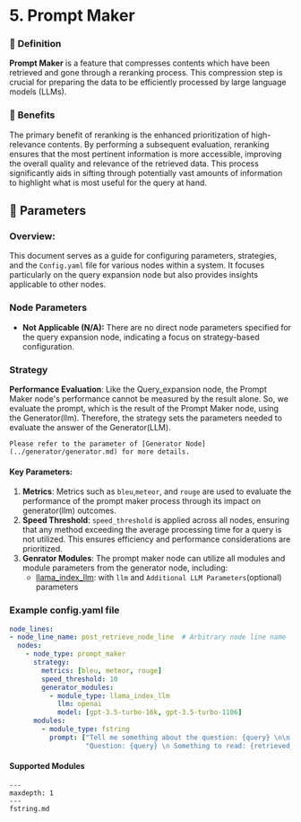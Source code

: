 # 5. Prompt Maker

### 🔎 **Definition**
**Prompt Maker** is a feature that compresses contents which have been retrieved and gone through a reranking process. This compression step is crucial for preparing the data to be efficiently processed by large language models (LLMs).

### 🤸 **Benefits**
The primary benefit of reranking is the enhanced prioritization of high-relevance contents. By performing a subsequent evaluation, reranking ensures that the most pertinent information is more accessible, improving the overall quality and relevance of the retrieved data. This process significantly aids in sifting through potentially vast amounts of information to highlight what is most useful for the query at hand.

## 🔢 **Parameters**
### **Overview**:
This document serves as a guide for configuring parameters, strategies, and the `Config.yaml` file for various nodes within a system. It focuses particularly on the query expansion node but also provides insights applicable to other nodes.
### **Node Parameters**
- **Not Applicable (N/A):** There are no direct node parameters specified for the query expansion node, indicating a focus on strategy-based configuration.
### **Strategy**
**Performance Evaluation**: Like the Query_expansion node, the Prompt Maker node's performance cannot be measured by the result alone. 
So, we evaluate the prompt, which is the result of the Prompt Maker node, using the Generator(llm). 
Therefore, the strategy sets the parameters needed to evaluate the answer of the Generator(LLM).
```{tip}
Please refer to the parameter of [Generator Node](../generator/generator.md) for more details.
```

#### **Key Parameters**:

1. **Metrics**: Metrics such as `bleu`,`meteor`, and `rouge` are used to evaluate the performance of the prompt maker process through its impact on generator(llm) outcomes.
2. **Speed Threshold**: `speed_threshold` is applied across all nodes, ensuring that any method exceeding the average processing time for a query is not utilized. This ensures efficiency and performance considerations are prioritized.
3. **Genrator Modules**: The prompt maker node can utilize all modules and module parameters from the generator node, including:
   - [llama_index_llm](../generator/llama_index_llm.md): with `llm` and `Additional LLM Parameters`(optional) parameters

### Example config.yaml file
```yaml
node_lines:
- node_line_name: post_retrieve_node_line  # Arbitrary node line name
  nodes:
    - node_type: prompt_maker
      strategy:
        metrics: [bleu, meteor, rouge]
        speed_threshold: 10
        generator_modules:
          - module_type: llama_index_llm
            llm: openai
            model: [gpt-3.5-turbo-16k, gpt-3.5-turbo-1106]
      modules:
        - module_type: fstring
          prompt: ["Tell me something about the question: {query} \n\n {retrieved_contents}",
                   "Question: {query} \n Something to read: {retrieved_contents} \n What's your answer?"]
```


#### Supported Modules

```{toctree}
---
maxdepth: 1
---
fstring.md
```